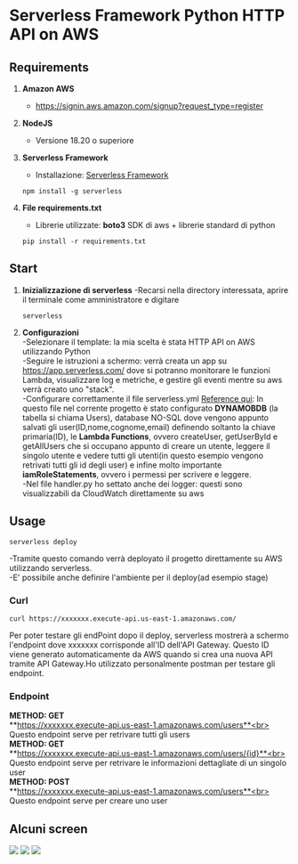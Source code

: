 # Serverless Framework Python HTTP API on AWS

## Requirements
1. **Amazon AWS**
   - https://signin.aws.amazon.com/signup?request_type=register

2. **NodeJS**
   - Versione 18.20 o superiore

3. **Serverless Framework**
   - Installazione: [Serverless Framework](https://www.serverless.com/)
   
   ```
   npm install -g serverless
   ```
4. **File requirements.txt**
   - Librerie utilizzate: **boto3** SDK di aws + librerie standard di python
   
   ```
   pip install -r requirements.txt
   ```

## Start
1. **Inizializzazione di serverless**
  -Recarsi nella directory interessata, aprire il terminale come amministratore e digitare
   ```
   serverless
   ```
2. **Configurazioni**<br>
  -Selezionare il template: la mia scelta è stata HTTP API on AWS utilizzando Python<br>
  -Seguire le istruzioni a schermo: verrà creata un app su https://app.serverless.com/ dove si potranno monitorare le funzioni Lambda, visualizzare log e metriche, e gestire gli eventi mentre su aws verrà creato uno "stack".<br>
  -Configurare correttamente il file serverless.yml [Reference qui](https://www.serverless.com/framework/docs/providers/aws/guide/serverless.yml): In questo file nel corrente progetto è stato configurato **DYNAMOBDB** (la tabella si chiama Users), database NO-SQL dove vengono appunto salvati gli user(ID,nome,cognome,email) definendo soltanto la chiave primaria(ID), le **Lambda Functions**, ovvero createUser, getUserById e getAllUsers che si occupano appunto di creare un utente, leggere il singolo utente e vedere tutti gli utenti(in questo esempio vengono retrivati tutti gli id degli user) e infine molto importante **iamRoleStatements**, ovvero i permessi per scrivere e leggere.<br>
   -Nel file handler.py ho settato anche dei logger: questi sono visualizzabili da CloudWatch direttamente su aws

## Usage
  ```
  serverless deploy
  ```
  -Tramite questo comando verrà deployato il progetto direttamente su AWS utilizzando serverless.<br>
  -E' possibile anche definire l'ambiente per il deploy(ad esempio stage)

### Curl
```
curl https://xxxxxxx.execute-api.us-east-1.amazonaws.com/
```
Per poter testare gli endPoint dopo il deploy, serverless mostrerà a schermo l'endpoint dove xxxxxxx corrisponde all'ID dell'API Gateway. Questo ID viene generato automaticamente da AWS quando si crea una nuova API tramite API Gateway.Ho utilizzato personalmente postman per testare gli endpoint.

### Endpoint
**METHOD: GET**<br>
**https://xxxxxxx.execute-api.us-east-1.amazonaws.com/users**<br>
Questo endpoint serve per retrivare tutti gli users<br>
**METHOD: GET**<br>
**https://xxxxxxx.execute-api.us-east-1.amazonaws.com/users/{id}**<br>
Questo endpoint serve per retrivare le informazioni dettagliate di un singolo user<br>
**METHOD: POST**<br>
**https://xxxxxxx.execute-api.us-east-1.amazonaws.com/users**<br>
Questo endpoint serve per creare uno user

## Alcuni screen
<img src="https://i.ibb.co/nBV0CF6/Schermata-del-2024-10-15-14-26-56.png" />
<img src="https://i.ibb.co/nk3KrqB/Schermata-del-2024-10-15-14-29-20.png" />
<img src="https://i.ibb.co/SVqmsfZ/Schermata-del-2024-10-15-14-31-15.png" />
